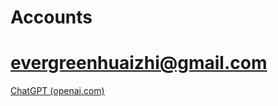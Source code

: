 # Accounts

# evergreenhuaizhi@gmail.com
[ChatGPT (openai.com)](https://chat.openai.com/)
<!--stackedit_data:
eyJoaXN0b3J5IjpbMTc4NDg0ODMzM119
-->